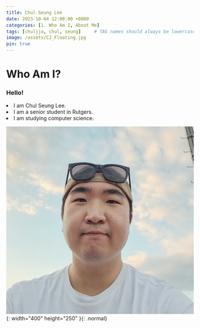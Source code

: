 ```yaml
---
title: Chul Seung Lee
date: 2023-10-04 12:00:00 +0800
categories: [1. Who Am I, About Me]
tags: [chuljja, chul, seung]     # TAG names should always be lowercase
image: /assets/CJ_Floating.jpg
pin: true
---
```


<h1>Who Am I?</h1>

<h3> Hello!</h3>
<li> I am Chul Seung Lee. </li>
<li> I am a senior student in Rutgers. </li>
<li> I am studying computer science. </li>


![img-description](/assets/CJ_Happy.jpg){: width="400" height="250" }{: .normal}

